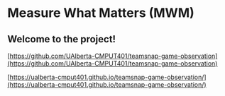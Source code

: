 # Measure What Matters (MWM)
## Welcome to the project!
[https://github.com/UAlberta-CMPUT401/teamsnap-game-observation](https://github.com/UAlberta-CMPUT401/teamsnap-game-observation)

[https://ualberta-cmput401.github.io/teamsnap-game-observation/](https://ualberta-cmput401.github.io/teamsnap-game-observation/)
